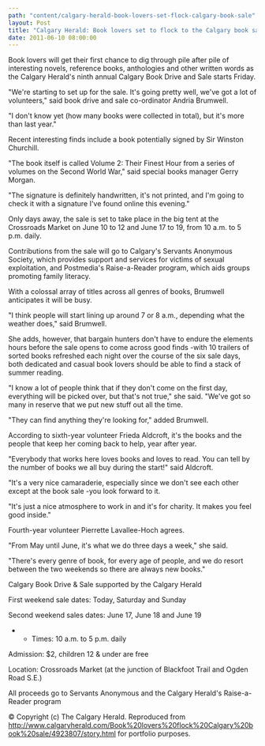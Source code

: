 ```yaml
---
path: "content/calgary-herald-book-lovers-set-flock-calgary-book-sale"
layout: Post
title: "Calgary Herald: Book lovers set to flock to the Calgary book sale"
date: 2011-06-10 08:00:00
---
```


Book lovers will get their first chance to dig through pile after pile of interesting novels, reference books, anthologies and other written words as the Calgary Herald's ninth annual Calgary Book Drive and Sale starts Friday.

"We're starting to set up for the sale. It's going pretty well, we've got a lot of volunteers," said book drive and sale co-ordinator Andria Brumwell.

"I don't know yet (how many books were collected in total), but it's more than last year."

Recent interesting finds include a book potentially signed by Sir Winston Churchill.

"The book itself is called Volume 2: Their Finest Hour from a series of volumes on the Second World War," said special books manager Gerry Morgan.

"The signature is definitely handwritten, it's not printed, and I'm going to check it with a signature I've found online this evening."

Only days away, the sale is set to take place in the big tent at the Crossroads Market on June 10 to 12 and June 17 to 19, from 10 a.m. to 5 p.m. daily.

Contributions from the sale will go to Calgary's Servants Anonymous Society, which provides support and services for victims of sexual exploitation, and Postmedia's Raise-a-Reader program, which aids groups promoting family literacy.

With a colossal array of titles across all genres of books, Brumwell anticipates it will be busy.

"I think people will start lining up around 7 or 8 a.m., depending what the weather does," said Brumwell.

She adds, however, that bargain hunters don't have to endure the elements hours before the sale opens to come across good finds -with 10 trailers of sorted books refreshed each night over the course of the six sale days, both dedicated and casual book lovers should be able to find a stack of summer reading.

"I know a lot of people think that if they don't come on the first day, everything will be picked over, but that's not true," she said. "We've got so many in reserve that we put new stuff out all the time.

"They can find anything they're looking for," added Brumwell.

According to sixth-year volunteer Frieda Aldcroft, it's the books and the people that keep her coming back to help, year after year.

"Everybody that works here loves books and loves to read. You can tell by the number of books we all buy during the start!" said Aldcroft.

"It's a very nice camaraderie, especially since we don't see each other except at the book sale -you look forward to it.

"It's just a nice atmosphere to work in and it's for charity. It makes you feel good inside."

Fourth-year volunteer Pierrette Lavallee-Hoch agrees.

"From May until June, it's what we do three days a week," she said.

"There's every genre of book, for every age of people, and we do resort between the two weekends so there are always new books."

Calgary Book Drive & Sale supported by the Calgary Herald

First weekend sale dates: Today, Saturday and Sunday

Second weekend sales dates: June 17, June 18 and June 19

- - Times: 10 a.m. to 5 p.m. daily

Admission: $2, children 12 & under are free

Location: Crossroads Market (at the junction of Blackfoot Trail and Ogden Road S.E.)

All proceeds go to Servants Anonymous and the Calgary Herald's Raise-a-Reader program

© Copyright (c) The Calgary Herald. Reproduced from http://www.calgaryherald.com/Book%20lovers%20flock%20Calgary%20book%20sale/4923807/story.html for portfolio purposes.